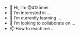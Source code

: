 - 👋 Hi, I’m @4125mei
- 👀 I’m interested in ...
- 🌱 I’m currently learning ...
- 💞️ I’m looking to collaborate on ...
- 📫 How to reach me ...

<!---
4125mei/4125mei is a ✨ special ✨ repository because its `README.md` (this file) appears on your GitHub profile.
You can click the Preview link to take a look at your changes.
--->
